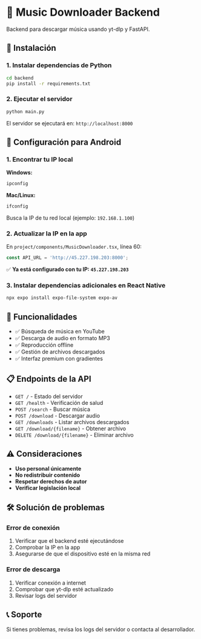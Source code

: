 # 🎵 Music Downloader Backend

Backend para descargar música usando yt-dlp y FastAPI.

## 🚀 Instalación

### 1. Instalar dependencias de Python

```bash
cd backend
pip install -r requirements.txt
```

### 2. Ejecutar el servidor

```bash
python main.py
```

El servidor se ejecutará en: `http://localhost:8000`

## 📱 Configuración para Android

### 1. Encontrar tu IP local

**Windows:**
```cmd
ipconfig
```

**Mac/Linux:**
```bash
ifconfig
```

Busca la IP de tu red local (ejemplo: `192.168.1.100`)

### 2. Actualizar la IP en la app

En `project/components/MusicDownloader.tsx`, línea 60:

```typescript
const API_URL = 'http://45.227.198.203:8000';
```

✅ **Ya está configurado con tu IP: `45.227.198.203`**

### 3. Instalar dependencias adicionales en React Native

```bash
npx expo install expo-file-system expo-av
```

## 🔧 Funcionalidades

- ✅ Búsqueda de música en YouTube
- ✅ Descarga de audio en formato MP3
- ✅ Reproducción offline
- ✅ Gestión de archivos descargados
- ✅ Interfaz premium con gradientes

## 📋 Endpoints de la API

- `GET /` - Estado del servidor
- `GET /health` - Verificación de salud
- `POST /search` - Buscar música
- `POST /download` - Descargar audio
- `GET /downloads` - Listar archivos descargados
- `GET /download/{filename}` - Obtener archivo
- `DELETE /download/{filename}` - Eliminar archivo

## ⚠️ Consideraciones

- **Uso personal únicamente**
- **No redistribuir contenido**
- **Respetar derechos de autor**
- **Verificar legislación local**

## 🛠️ Solución de problemas

### Error de conexión
1. Verificar que el backend esté ejecutándose
2. Comprobar la IP en la app
3. Asegurarse de que el dispositivo esté en la misma red

### Error de descarga
1. Verificar conexión a internet
2. Comprobar que yt-dlp esté actualizado
3. Revisar logs del servidor

## 📞 Soporte

Si tienes problemas, revisa los logs del servidor o contacta al desarrollador.
